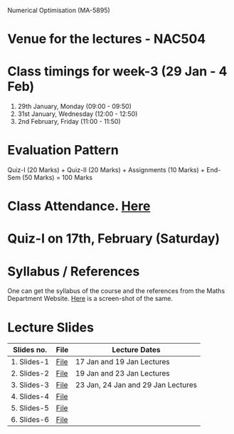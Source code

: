 Numerical Optimisation (MA-5895)
# Venue for the lectures - NAC504
# Class timings for week-3 (29 Jan - 4 Feb)
1. 29th January, Monday (09:00 - 09:50)
2. 31st January, Wednesday (12:00 - 12:50)
3. 2nd February, Friday (11:00 - 11:50)

# Evaluation Pattern 
Quiz-I (20 Marks) + Quiz-II (20 Marks) + Assignments (10 Marks) + End-Sem (50 Marks) = 100 Marks

# Class Attendance. [Here](https://docs.google.com/spreadsheets/d/1DpNrckNJ3z8MhdGJzkhQ-7BGjq6DDEwfPqk4QskMPcI/edit?usp=sharing)

# Quiz-I on 17th, February (Saturday)

# Syllabus / References 
One can get the syllabus of the course and the references from the Maths Department Website. [Here](Lecture_slides_etc/MA-5895_syllabus.png) is a screen-shot of the same.

# Lecture Slides
| Slides no. | File | Lecture Dates |
| ---------- | ---- | ------------- |
|1. Slides-1|[File](Lecture_slides_etc/slides-1.pdf) | 17 Jan and 19 Jan Lectures|
|2. Slides-2|[File](Lecture_slides_etc/slides-2.pdf) | 19 Jan and 23 Jan Lectures|
|3. Slides-3|[File](Lecture_slides_etc/slides-3.pdf) | 23 Jan, 24 Jan and 29 Jan Lectures|
|4. Slides-4|[File](Lecture_slides_etc/slides-4.pdf) |  |
|5. Slides-5|[File](Lecture_slides_etc/slides-5.pdf) |  |
|6. Slides-6|[File](Lecture_slides_etc/slides-6.pdf) |  |
